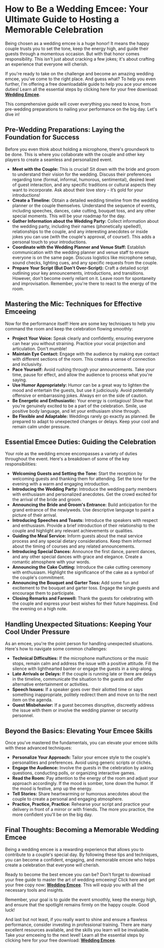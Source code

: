 # How to Be a Wedding Emcee: Your Ultimate Guide to Hosting a Memorable Celebration

Being chosen as a wedding emcee is a huge honor! It means the happy couple trusts you to set the tone, keep the energy high, and guide their guests through a momentous occasion. But with that honor comes responsibility. This isn't just about cracking a few jokes; it's about crafting an experience that everyone will cherish.

If you're ready to take on the challenge and become an amazing wedding emcee, you've come to the right place. And guess what? To help you even further, I'm offering a free downloadable guide to help you ace your emcee duties! Learn all the essential steps by clicking here for your free download: [**Wedding Emcee**](https://udemywork.com/how-to-be-a-wedding-emcee).

This comprehensive guide will cover everything you need to know, from pre-wedding preparations to nailing your performance on the big day. Let's dive in!

## Pre-Wedding Preparations: Laying the Foundation for Success

Before you even think about holding a microphone, there's groundwork to be done. This is where you collaborate with the couple and other key players to create a seamless and personalized event.

*   **Meet with the Couple:** This is crucial! Sit down with the bride and groom to understand their vision for the wedding. Discuss their preferences regarding tone (formal, informal, humorous, sentimental), desired level of guest interaction, and any specific traditions or cultural aspects they want to incorporate. Ask about their love story – it’s gold for your introductions!
*   **Create a Timeline:** Obtain a detailed wedding timeline from the wedding planner or the couple themselves. Understand the sequence of events, including speeches, dances, cake cutting, bouquet toss, and any other special moments. This will be your roadmap for the day.
*   **Gather Information about the Wedding Party:** Collect information about the wedding party, including their names (phonetically spelled!), relationships to the couple, and any interesting anecdotes or inside jokes you can use (with the couple's approval, of course!). This adds a personal touch to your introductions.
*   **Coordinate with the Wedding Planner and Venue Staff:** Establish communication with the wedding planner and venue staff to ensure everyone is on the same page. Discuss logistics like microphone setup, sound checks, lighting cues, and any specific requests from the couple.
*   **Prepare Your Script (But Don't Over-Script):** Craft a detailed script outlining your key announcements, introductions, and transitions. However, don't become overly reliant on it. Leave room for spontaneity and improvisation. Remember, you're there to react to the energy of the room.

## Mastering the Mic: Techniques for Effective Emceeing

Now for the performance itself! Here are some key techniques to help you command the room and keep the celebration flowing smoothly:

*   **Project Your Voice:** Speak clearly and confidently, ensuring everyone can hear you without straining. Practice your vocal projection and articulation. Don't mumble!
*   **Maintain Eye Contact:** Engage with the audience by making eye contact with different sections of the room. This creates a sense of connection and inclusivity.
*   **Pace Yourself:** Avoid rushing through your announcements. Take your time, pause for effect, and allow the audience to process what you're saying.
*   **Use Humor Appropriately:** Humor can be a great way to lighten the mood and entertain the guests, but use it judiciously. Avoid potentially offensive or embarrassing jokes. Always err on the side of caution.
*   **Be Energetic and Enthusiastic:** Your energy is contagious! Show that you're genuinely excited to be a part of the celebration. Smile, use positive body language, and let your enthusiasm shine through.
*   **Be Flexible and Adaptable:** Weddings rarely go exactly as planned. Be prepared to adapt to unexpected changes or delays. Keep your cool and remain calm under pressure.

## Essential Emcee Duties: Guiding the Celebration

Your role as the wedding emcee encompasses a variety of duties throughout the event. Here's a breakdown of some of the key responsibilities:

*   **Welcoming Guests and Setting the Tone:** Start the reception by welcoming guests and thanking them for attending. Set the tone for the evening with a warm and engaging introduction.
*   **Introducing the Wedding Party:** Introduce the wedding party members with enthusiasm and personalized anecdotes. Get the crowd excited for the arrival of the bride and groom.
*   **Announcing the Bride and Groom's Entrance:** Build anticipation for the grand entrance of the newlyweds. Use descriptive language to paint a picture of their arrival.
*   **Introducing Speeches and Toasts:** Introduce the speakers with respect and enthusiasm. Provide a brief introduction of their relationship to the couple and highlight any relevant achievements or qualities.
*   **Guiding the Meal Service:** Inform guests about the meal service process and any special dietary considerations. Keep them informed about the timing of courses and any related announcements.
*   **Introducing Special Dances:** Announce the first dance, parent dances, and any other special dances with grace and elegance. Create a romantic atmosphere with your words.
*   **Announcing the Cake Cutting:** Introduce the cake cutting ceremony with enthusiasm. Highlight the significance of the cake as a symbol of the couple's commitment.
*   **Announcing the Bouquet and Garter Toss:** Add some fun and excitement to the bouquet and garter toss. Engage the single guests and encourage them to participate.
*   **Closing Remarks and Farewell:** Thank the guests for celebrating with the couple and express your best wishes for their future happiness. End the evening on a high note.

## Handling Unexpected Situations: Keeping Your Cool Under Pressure

As an emcee, you're the point person for handling unexpected situations. Here's how to navigate some common challenges:

*   **Technical Difficulties:** If the microphone malfunctions or the music stops, remain calm and address the issue with a positive attitude. Fill the silence with lighthearted banter or engage the guests in a sing-along.
*   **Late Arrivals or Delays:** If the couple is running late or there are delays in the timeline, communicate the situation to the guests and offer alternative entertainment or activities.
*   **Speech Issues:** If a speaker goes over their allotted time or says something inappropriate, politely redirect them and move on to the next item on the agenda.
*   **Guest Misbehavior:** If a guest becomes disruptive, discreetly address the issue with them or involve the wedding planner or security personnel.

## Beyond the Basics: Elevating Your Emcee Skills

Once you've mastered the fundamentals, you can elevate your emcee skills with these advanced techniques:

*   **Personalize Your Approach:** Tailor your emcee style to the couple's personalities and preferences. Avoid using generic scripts or clichés.
*   **Engage the Audience:** Involve the guests in the celebration by asking questions, conducting polls, or organizing interactive games.
*   **Read the Room:** Pay attention to the energy of the room and adjust your approach accordingly. If the mood is somber, tone down the humor. If the mood is festive, amp up the energy.
*   **Tell Stories:** Share heartwarming or humorous anecdotes about the couple to create a personal and engaging atmosphere.
*   **Practice, Practice, Practice:** Rehearse your script and practice your delivery in front of a mirror or with friends. The more you practice, the more confident you'll be on the big day.

## Final Thoughts: Becoming a Memorable Wedding Emcee

Being a wedding emcee is a rewarding experience that allows you to contribute to a couple's special day. By following these tips and techniques, you can become a confident, engaging, and memorable emcee who helps create a celebration that everyone will cherish.

Ready to become the best emcee you can be? Don't forget to download your free guide to master the art of wedding emceeing! Click here and get your free copy now: [**Wedding Emcee**](https://udemywork.com/how-to-be-a-wedding-emcee). This will equip you with all the necessary tools and insights.

Remember, your goal is to guide the event smoothly, keep the energy high, and ensure that the spotlight remains firmly on the happy couple. Good luck!

And last but not least, if you really want to shine and ensure a flawless performance, consider investing in professional training. There are many excellent resources available, and the skills you learn will be invaluable. Take your emceeing to the next level! Learn all the essential steps by clicking here for your free download: [**Wedding Emcee**](https://udemywork.com/how-to-be-a-wedding-emcee).
